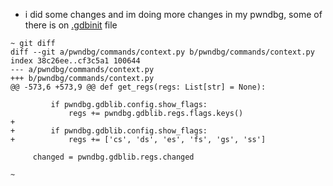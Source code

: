 - i did some changes and im doing more changes in my pwndbg, some of there is on [.gdbinit](<https://github.com/antiglory/pwndbg/.gdbinit>) file
```
~ git diff
diff --git a/pwndbg/commands/context.py b/pwndbg/commands/context.py
index 38c26ee..cf3c5a1 100644
--- a/pwndbg/commands/context.py
+++ b/pwndbg/commands/context.py
@@ -573,6 +573,9 @@ def get_regs(regs: List[str] = None):

         if pwndbg.gdblib.config.show_flags:
             regs += pwndbg.gdblib.regs.flags.keys()
+
+        if pwndbg.gdblib.config.show_flags:
+            regs += ['cs', 'ds', 'es', 'fs', 'gs', 'ss']

     changed = pwndbg.gdblib.regs.changed

~
```
